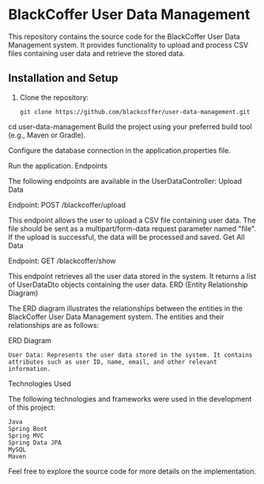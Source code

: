 # BlackCoffer User Data Management

This repository contains the source code for the BlackCoffer User Data Management system. It provides functionality to upload and process CSV files containing user data and retrieve the stored data.

## Installation and Setup

1. Clone the repository:

   ```shell
   git clone https://github.com/blackcoffer/user-data-management.git

cd user-data-management
Build the project using your preferred build tool (e.g., Maven or Gradle).

Configure the database connection in the application.properties file.

Run the application.
Endpoints

The following endpoints are available in the UserDataController:
Upload Data

Endpoint: POST /blackcoffer/upload

This endpoint allows the user to upload a CSV file containing user data. The file should be sent as a multipart/form-data request parameter named "file". If the upload is successful, the data will be processed and saved.
Get All Data

Endpoint: GET /blackcoffer/show

This endpoint retrieves all the user data stored in the system. It returns a list of UserDataDto objects containing the user data.
ERD (Entity Relationship Diagram)

The ERD diagram illustrates the relationships between the entities in the BlackCoffer User Data Management system. The entities and their relationships are as follows:

ERD Diagram

    User Data: Represents the user data stored in the system. It contains attributes such as user ID, name, email, and other relevant information.

Technologies Used

The following technologies and frameworks were used in the development of this project:

    Java
    Spring Boot
    Spring MVC
    Spring Data JPA
    MySQL 
    Maven 

Feel free to explore the source code for more details on the implementation.